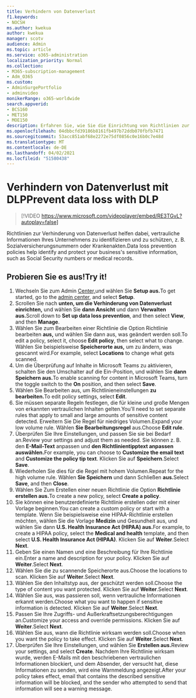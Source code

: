 ```yaml
---
title: Verhindern von Datenverlust
f1.keywords:
- NOCSH
ms.author: kwekua
author: kwekua
manager: scotv
audience: Admin
ms.topic: article
ms.service: o365-administration
localization_priority: Normal
ms.collection:
- M365-subscription-management
- Adm_O365
ms.custom:
- AdminSurgePortfolio
- adminvideo
monikerRange: o365-worldwide
search.appverid:
- BCS160
- MET150
- MOE150
description: Erfahren Sie, wie Sie die Einrichtung von Richtlinien zur Verhinderung von Datenverlust verwalten.
ms.openlocfilehash: 04dbbcfd39186b8161fb497b72ddb070fbfb7471
ms.sourcegitcommit: 53acc851abf68e2272e75df0856c0e16b0c7e48d
ms.translationtype: MT
ms.contentlocale: de-DE
ms.lasthandoff: 04/02/2021
ms.locfileid: "51580438"
---
```

# <a name="prevent-data-loss-with-dlp"></a><span data-ttu-id="84431-103">Verhindern von Datenverlust mit DLP</span><span class="sxs-lookup"><span data-stu-id="84431-103">Prevent data loss with DLP</span></span>

> [!VIDEO https://www.microsoft.com/videoplayer/embed/RE3TGvL?autoplay=false]

<span data-ttu-id="84431-104">Richtlinien zur Verhinderung von Datenverlust helfen dabei, vertrauliche Informationen Ihres Unternehmens zu identifizieren und zu schützen, z. B. Sozialversicherungsnummern oder Krankenakten.</span><span class="sxs-lookup"><span data-stu-id="84431-104">Data loss prevention policies help identify and protect your business's sensitive information, such as Social Security numbers or medical records.</span></span> 

## <a name="try-it"></a><span data-ttu-id="84431-105">Probieren Sie es aus!</span><span class="sxs-lookup"><span data-stu-id="84431-105">Try it!</span></span>

1. <span data-ttu-id="84431-106">Wechseln Sie zum Admin [Center,](https://admin.microsoft.com)und wählen Sie **Setup aus.**</span><span class="sxs-lookup"><span data-stu-id="84431-106">To get started, go to the [admin center](https://admin.microsoft.com), and select **Setup**.</span></span>
1. <span data-ttu-id="84431-107">Scrollen Sie nach **unten, um die Verhinderung von Datenverlust einrichten,** und wählen Sie **dann Ansicht** und dann **Verwalten aus.**</span><span class="sxs-lookup"><span data-stu-id="84431-107">Scroll down to **Set up data loss prevention**, and then select **View**, and then **Manage**.</span></span>
1. <span data-ttu-id="84431-108">Wählen Sie zum Bearbeiten einer Richtlinie die Option Richtlinie bearbeiten **aus,** und wählen Sie dann aus, was geändert werden soll.</span><span class="sxs-lookup"><span data-stu-id="84431-108">To edit a policy, select it, choose **Edit policy**, then select what to change.</span></span> <span data-ttu-id="84431-109">Wählen Sie beispielsweise **Speicherorte aus,** um zu ändern, was gescannt wird.</span><span class="sxs-lookup"><span data-stu-id="84431-109">For example, select **Locations** to change what gets scanned.</span></span>
1. <span data-ttu-id="84431-110">Um die Überprüfung auf Inhalte in Microsoft Teams  zu aktivieren, schalten Sie den Umschalter auf die Ein-Position, und wählen Sie **dann Speichern aus.**</span><span class="sxs-lookup"><span data-stu-id="84431-110">To enable scanning for content in Microsoft Teams, turn the toggle switch to the **On** position, and then select **Save**.</span></span>
1. <span data-ttu-id="84431-111">Wählen Sie Bearbeiten aus, um Richtlinieneinstellungen **zu bearbeiten.**</span><span class="sxs-lookup"><span data-stu-id="84431-111">To edit policy settings, select **Edit**.</span></span>
1. <span data-ttu-id="84431-112">Sie müssen separate Regeln festlegen, die für kleine und große Mengen von erkannten vertraulichen Inhalten gelten.</span><span class="sxs-lookup"><span data-stu-id="84431-112">You'll need to set separate rules that apply to small and large amounts of sensitive content detected.</span></span> <span data-ttu-id="84431-113">Erweitern Sie Die Regel für niedriges Volumen.</span><span class="sxs-lookup"><span data-stu-id="84431-113">Expand your low volume rule.</span></span> <span data-ttu-id="84431-114">Wählen **Sie Bearbeitungsregel** aus.</span><span class="sxs-lookup"><span data-stu-id="84431-114">Choose **Edit rule**.</span></span>
1. <span data-ttu-id="84431-115">Überprüfen Sie Ihre Einstellungen, und passen Sie sie bei Bedarf an.</span><span class="sxs-lookup"><span data-stu-id="84431-115">Review your settings and adjust them as needed.</span></span> <span data-ttu-id="84431-116">Sie können z. B. den **E-Mail-Text** anpassen und **den Richtlinientipptext anpassen auswählen.**</span><span class="sxs-lookup"><span data-stu-id="84431-116">For example, you can choose to **Customize the email text** and **Customize the policy tip text**.</span></span> <span data-ttu-id="84431-117">Klicken Sie auf **Speichern**.</span><span class="sxs-lookup"><span data-stu-id="84431-117">Select **Save**.</span></span>
1. <span data-ttu-id="84431-118">Wiederholen Sie dies für die Regel mit hohem Volumen.</span><span class="sxs-lookup"><span data-stu-id="84431-118">Repeat for the high volume rule.</span></span> <span data-ttu-id="84431-119">Wählen **Sie Speichern** und dann Schließen **aus.**</span><span class="sxs-lookup"><span data-stu-id="84431-119">Select **Save**, and then **Close**.</span></span>
1. <span data-ttu-id="84431-120">Wählen Sie Zum Erstellen einer neuen Richtlinie die Option **Richtlinie erstellen aus.**</span><span class="sxs-lookup"><span data-stu-id="84431-120">To create a new policy, select **Create a policy**.</span></span>
1. <span data-ttu-id="84431-121">Sie können eine benutzerdefinierte Richtlinie erstellen oder mit einer Vorlage beginnen.</span><span class="sxs-lookup"><span data-stu-id="84431-121">You can create a custom policy or start with a template.</span></span> <span data-ttu-id="84431-122">Wenn Sie beispielsweise eine HIPAA-Richtlinie erstellen möchten, wählen Sie die Vorlage **Medizin** und Gesundheit aus, und wählen Sie dann **U.S. Health Insurance Act (HIPAA) aus.**</span><span class="sxs-lookup"><span data-stu-id="84431-122">For example, to create a HIPAA policy, select the **Medical and health** template, and then select **U.S. Health Insurance Act (HIPAA)**.</span></span> <span data-ttu-id="84431-123">Klicken Sie auf **Weiter**.</span><span class="sxs-lookup"><span data-stu-id="84431-123">Select **Next**.</span></span>
1. <span data-ttu-id="84431-124">Geben Sie einen Namen und eine Beschreibung für Ihre Richtlinie ein.</span><span class="sxs-lookup"><span data-stu-id="84431-124">Enter a name and description for your policy.</span></span> <span data-ttu-id="84431-125">Klicken Sie auf **Weiter**.</span><span class="sxs-lookup"><span data-stu-id="84431-125">Select **Next**.</span></span>
1. <span data-ttu-id="84431-126">Wählen Sie die zu scannende Speicherorte aus.</span><span class="sxs-lookup"><span data-stu-id="84431-126">Choose the locations to scan.</span></span> <span data-ttu-id="84431-127">Klicken Sie auf **Weiter**.</span><span class="sxs-lookup"><span data-stu-id="84431-127">Select **Next**.</span></span>
1. <span data-ttu-id="84431-128">Wählen Sie den Inhaltstyp aus, der geschützt werden soll.</span><span class="sxs-lookup"><span data-stu-id="84431-128">Choose the type of content you want protected.</span></span> <span data-ttu-id="84431-129">Klicken Sie auf **Weiter**.</span><span class="sxs-lookup"><span data-stu-id="84431-129">Select **Next**.</span></span>
1. <span data-ttu-id="84431-130">Wählen Sie aus, was passieren soll, wenn vertrauliche Informationen erkannt werden.</span><span class="sxs-lookup"><span data-stu-id="84431-130">Choose what you want to happen if sensitive information is detected.</span></span> <span data-ttu-id="84431-131">Klicken Sie auf **Weiter**.</span><span class="sxs-lookup"><span data-stu-id="84431-131">Select **Next**.</span></span>
1. <span data-ttu-id="84431-132">Passen Sie Ihre Zugriffs- und Außerkraftsetzungsberechtigungen an.</span><span class="sxs-lookup"><span data-stu-id="84431-132">Customize your access and override permissions.</span></span> <span data-ttu-id="84431-133">Klicken Sie auf **Weiter**.</span><span class="sxs-lookup"><span data-stu-id="84431-133">Select **Next**.</span></span>
1. <span data-ttu-id="84431-134">Wählen Sie aus, wann die Richtlinie wirksam werden soll.</span><span class="sxs-lookup"><span data-stu-id="84431-134">Choose when you want the policy to take effect.</span></span> <span data-ttu-id="84431-135">Klicken Sie auf **Weiter**.</span><span class="sxs-lookup"><span data-stu-id="84431-135">Select **Next**.</span></span>
1. <span data-ttu-id="84431-136">Überprüfen Sie Ihre Einstellungen, und wählen Sie **Erstellen aus.**</span><span class="sxs-lookup"><span data-stu-id="84431-136">Review your settings, and select **Create**.</span></span> <span data-ttu-id="84431-137">Nachdem Ihre Richtlinie wirksam wurde, werden E-Mails mit den beschriebenen vertraulichen Informationen blockiert, und dem Absender, der versucht hat, diese Informationen zu senden, wird eine Warnmeldung angezeigt.</span><span class="sxs-lookup"><span data-stu-id="84431-137">After your policy takes effect, email that contains the described sensitive information will be blocked, and the sender who attempted to send that information will see a warning message.</span></span>